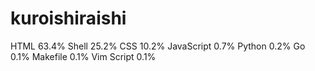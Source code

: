 # kuroishiraishi
HTML              63.4%
Shell             25.2%
CSS               10.2%
JavaScript        0.7%
Python            0.2%
Go                0.1%
Makefile          0.1%
Vim Script        0.1%
